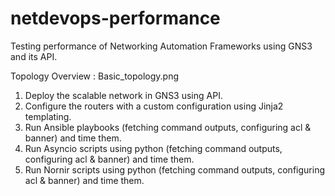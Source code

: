 # netdevops-performance
Testing performance of Networking Automation Frameworks using GNS3 and its API.

Topology Overview : Basic_topology.png

1. Deploy the scalable network in GNS3 using API.
2. Configure the routers with a custom configuration using Jinja2 templating.
3. Run Ansible playbooks (fetching command outputs, configuring acl & banner) and time them.
4. Run Asyncio scripts using python (fetching command outputs, configuring acl & banner) and time them.
5. Run Nornir scripts using python (fetching command outputs, configuring acl & banner) and time them.
